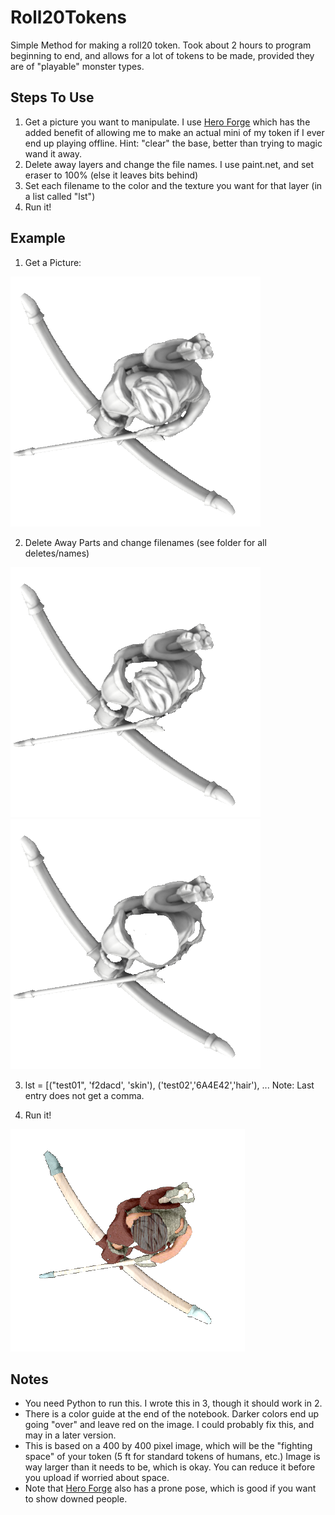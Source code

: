# Roll20Tokens
Simple Method for making a roll20 token.  Took about 2 hours to program beginning to end, and allows for a lot of tokens to be made, provided they are of "playable" monster types.

## Steps To Use
1. Get a picture you want to manipulate.  I use  [Hero Forge](https://www.heroforge.com) which has the added benefit of allowing me to make an actual mini of my token if I ever end up playing offline.  Hint: "clear" the base, better than trying to magic wand it away.
2. Delete away layers and change the file names.  I use paint.net, and set eraser to 100% (else it leaves bits behind)
3. Set each filename to the color and the texture you want for that layer (in a list called "lst")
4. Run it!

## Example
1. Get a Picture:

![Archer Test](https://github.com/NeverForged/Roll20Tokens/blob/master/test_archer/test01.png)

2. Delete Away Parts and change filenames (see folder for all deletes/names)

![Archer Test](https://github.com/NeverForged/Roll20Tokens/blob/master/test_archer/test02.png)
![Archer Test](https://github.com/NeverForged/Roll20Tokens/blob/master/test_archer/test03.png)

3. lst = [("test01", 'f2dacd', 'skin'), ('test02','6A4E42','hair'), ... Note: Last entry does not get a comma.

4. Run it!

![Archer done](https://github.com/NeverForged/Roll20Tokens/blob/master/test_archer/Test.png)

## Notes
* You need Python to run this.  I wrote this in 3, though it should work in 2.
* There is a color guide at the end of the notebook.  Darker colors end up going "over" and leave red on the image.  I could probably fix this, and may in a later version.
* This is based on a 400 by 400 pixel image, which will be the "fighting space" of your token (5 ft for standard tokens of humans, etc.)  Image is way larger than it needs to be, which is okay.  You can reduce it before you upload if worried about space.
* Note that [Hero Forge](https://www.heroforge.com) also has a prone pose, which is good if you want to show downed people.
